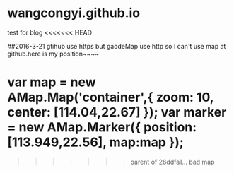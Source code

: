 # wangcongyi.github.io


test for blog
<<<<<<< HEAD


##2016-3-21
gtihub use https but gaodeMap use http  so I can't use map at github.here is my position~~~~  
>
var map = new AMap.Map('container',{
        zoom: 10,
        center: [114.04,22.67]
    });
    var marker = new AMap.Marker({
        position: [113.949,22.56],
        map:map
    });
=======
>>>>>>> parent of 26ddfa1... bad map
